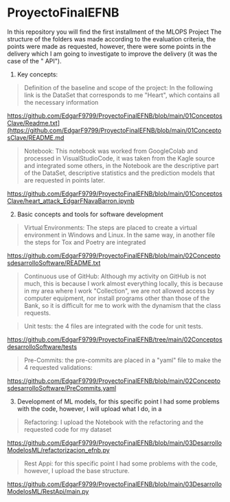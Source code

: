 # ProyectoFinalEFNB
In this repository you will find the first installment of the MLOPS  Project
The structure of the folders was made according to the evaluation criteria, the points were made as requested, however, there were some points in the delivery which I am going to investigate to improve the delivery (it was the case of the " API").

1) Key concepts:
>Definition of the baseline and scope of the project: In the following link is the DataSet that corresponds to me "Heart", which contains all the necessary information

https://github.com/EdgarF9799/ProyectoFinalEFNB/blob/main/01ConceptosClave/Readme.txt](https://github.com/EdgarF9799/ProyectoFinalEFNB/blob/main/01ConceptosClave/README.md


>Notebook: This notebook was worked from GoogleColab and processed in VisualStudioCode, it was taken from the Kagle source and integrated some others, in the Notebook are the descriptive part of the DataSet, descriptive statistics and the prediction models that are requested in points later.

https://github.com/EdgarF9799/ProyectoFinalEFNB/blob/main/01ConceptosClave/heart_attack_EdgarFNavaBarron.ipynb


 
2) Basic concepts and tools for software development

>Virtual Environments: The steps are placed to create a virtual environment in Windows and Linux. In the same way, in another file the steps for Tox and Poetry are integrated

https://github.com/EdgarF9799/ProyectoFinalEFNB/blob/main/02ConceptosdesarrolloSoftware/README.txt


> Continuous use of GitHub: Although my activity on GitHub is not much, this is because I work almost everything locally, this is because in my area where I work "Collection", we are not allowed access by computer equipment, nor install programs other than those of the Bank, so it is difficult for me to work with the dynamism that the class requests.


> Unit tests: the 4 files are integrated with the code for unit tests.

https://github.com/EdgarF9799/ProyectoFinalEFNB/tree/main/02ConceptosdesarrolloSoftware/tests


 
>Pre-Commits: the pre-commits are placed in a "yaml" file to make the 4 requested validations:

https://github.com/EdgarF9799/ProyectoFinalEFNB/blob/main/02ConceptosdesarrolloSoftware/PreCommits.yaml


3) Development of ML models, for this specific point I had some problems with the code, however, I will upload what I do, in a

> Refactoring: I upload the Notebook with the refactoring and the requested code for my dataset

https://github.com/EdgarF9799/ProyectoFinalEFNB/blob/main/03DesarrolloModelosML/refactorizacion_efnb.py


>Rest Appi: for this specific point I had some problems with the code, however, I upload the base structure.


https://github.com/EdgarF9799/ProyectoFinalEFNB/blob/main/03DesarrolloModelosML/RestApi/main.py
